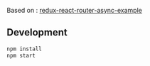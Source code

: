 Based on : [redux-react-router-async-example](http://emmenko.github.io/redux-react-router-async-example)


## Development

```bash
npm install
npm start
```
